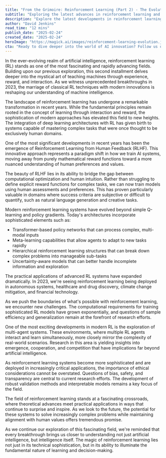```yaml
---
title: "From the Grimoire: Reinforcement Learning (Part 2) - The Evolution of AI''s Decision-Making Magic"
subtitle: "Exploring the latest advances in reinforcement learning and its real-world applications"
description: "Explore the latest developments in reinforcement learning as we delve into how modern AI systems are mastering complex tasks through experience and reward. From RLHF to multi-agent systems, discover how this field is reshaping our understanding of machine intelligence and its real-world applications."
author: "David Jenkins"
read_time: "12 mins"
publish_date: "2025-02-24"
created_date: "2025-02-24"
heroImage: "https://magick.ai/images/reinforcement-learning-evolution.jpg"
cta: "Ready to dive deeper into the world of AI innovation? Follow us on LinkedIn at MagickAI to stay updated on the latest breakthroughs in reinforcement learning and join a community of forward-thinking tech enthusiasts."
---
```


In the ever-evolving realm of artificial intelligence, reinforcement learning (RL) stands as one of the most fascinating and rapidly advancing fields. Building upon our previous exploration, this second installment delves deeper into the mystical art of teaching machines through experience, reward, and interaction. As we witness unprecedented breakthroughs in 2023, the marriage of classical RL techniques with modern innovations is reshaping our understanding of machine intelligence.

The landscape of reinforcement learning has undergone a remarkable transformation in recent years. While the fundamental principles remain rooted in the concept of learning through interaction and reward, the sophistication of modern approaches has elevated this field to new heights. The integration of deep learning architectures with RL has given birth to systems capable of mastering complex tasks that were once thought to be exclusively human domains.

One of the most significant developments in recent years has been the emergence of Reinforcement Learning from Human Feedback (RLHF). This innovative approach represents a paradigm shift in how we train AI systems, moving away from purely mathematical reward functions toward a more nuanced understanding of human preferences and values.

The beauty of RLHF lies in its ability to bridge the gap between computational optimization and human intuition. Rather than struggling to define explicit reward functions for complex tasks, we can now train models using human assessments and preferences. This has proven particularly valuable in domains where success criteria are subjective or difficult to quantify, such as natural language generation and creative tasks.

Modern reinforcement learning systems have evolved beyond simple Q-learning and policy gradients. Today's architectures incorporate sophisticated elements such as:

- Transformer-based policy networks that can process complex, multi-modal inputs
- Meta-learning capabilities that allow agents to adapt to new tasks rapidly
- Hierarchical reinforcement learning structures that can break down complex problems into manageable sub-tasks
- Uncertainty-aware models that can better handle incomplete information and exploration

The practical applications of advanced RL systems have expanded dramatically. In 2023, we're seeing reinforcement learning being deployed in autonomous systems, healthcare and drug discovery, climate change mitigation, and financial technology.

As we push the boundaries of what's possible with reinforcement learning, we encounter new challenges. The computational requirements for training sophisticated RL models have grown exponentially, and questions of sample efficiency and generalization remain at the forefront of research efforts.

One of the most exciting developments in modern RL is the exploration of multi-agent systems. These environments, where multiple RL agents interact and learn simultaneously, more closely mirror the complexity of real-world scenarios. Research in this area is yielding insights into emergence, cooperation, and competition that have implications far beyond artificial intelligence.

As reinforcement learning systems become more sophisticated and are deployed in increasingly critical applications, the importance of ethical considerations cannot be overstated. Questions of bias, safety, and transparency are central to current research efforts. The development of robust validation methods and interpretable models remains a key focus of the field.

The field of reinforcement learning stands at a fascinating crossroads, where theoretical advances meet practical applications in ways that continue to surprise and inspire. As we look to the future, the potential for these systems to solve increasingly complex problems while maintaining alignment with human values offers tremendous promise.

As we continue our exploration of this fascinating field, we're reminded that every breakthrough brings us closer to understanding not just artificial intelligence, but intelligence itself. The magic of reinforcement learning lies not just in its technical sophistication, but in its ability to illuminate the fundamental nature of learning and decision-making.
